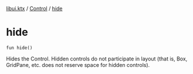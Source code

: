 [libui.ktx](../README.md) / [Control](README.md) / [hide](hide.md)

# hide

`fun hide()`

Hides the Control. Hidden controls do not participate in layout
(that is, Box, GridPane, etc. does not reserve space for hidden controls).

